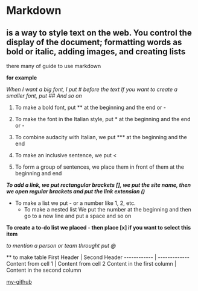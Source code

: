 # Markdown 
## is a way to style text on the web. You control the display of the document; formatting words as bold or italic, adding images, and creating lists 

there many of guide to use markdown 

**for example**

*When I want a big font, I put # before the text
If you want to create a smaller font, put ##
And so on*

1. To make a bold font, put ** at the beginning and the end or -
2. To make the font in the Italian style, put * at the beginning and the end or -

3. To combine audacity with Italian, we put *** at the beginning and the end

4. To make an inclusive sentence, we put <

5. To form a group of sentences, we place them in front of them at the beginning and end


***To add a link, we put rectangular brackets [], we put the site name, then we open regular brackets and put the link extension ()***

- To make a list we put - or a number like 1, 2, etc.
    -  To make a nested list
          We put the number at the beginning and then go to a new line and put a space and so on


 **To create a to-do list we placed - then place [x] if you want to select this item**

*to mention a person or team throught put @*
 

** to make table 
First Header | Second Header
------------ | -------------
Content from cell 1 | Content from cell 2
Content in the first column | Content in the second column

 

[my-github](https://github.com/Sewar-web/Reading-note/blob/main/markdown.md)

 